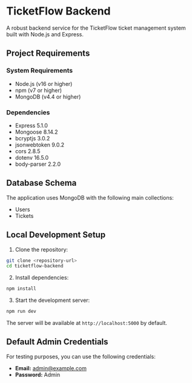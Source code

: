 # TicketFlow Backend

A robust backend service for the TicketFlow ticket management system built with Node.js and Express.

## Project Requirements

### System Requirements

- Node.js (v16 or higher)
- npm (v7 or higher)
- MongoDB (v4.4 or higher)

### Dependencies

- Express 5.1.0
- Mongoose 8.14.2
- bcryptjs 3.0.2
- jsonwebtoken 9.0.2
- cors 2.8.5
- dotenv 16.5.0
- body-parser 2.2.0

## Database Schema

The application uses MongoDB with the following main collections:

- Users
- Tickets

## Local Development Setup

1. Clone the repository:

```bash
git clone <repository-url>
cd ticketflow-backend
```

2. Install dependencies:

```bash
npm install
```

3. Start the development server:

```bash
npm run dev
```

The server will be available at `http://localhost:5000` by default.

## Default Admin Credentials

For testing purposes, you can use the following credentials:

- **Email:** admin@example.com
- **Password:** Admin
